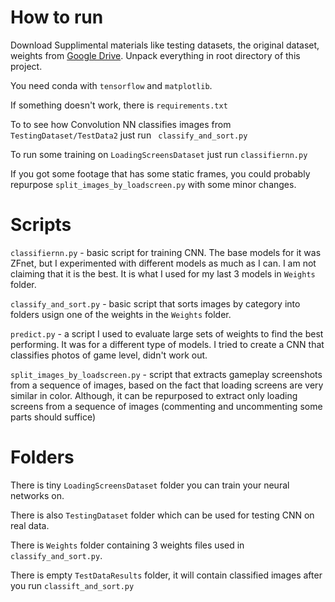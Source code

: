 # How to run 
Download Supplimental materials like testing datasets, the original dataset, weights from [Google Drive](https://drive.google.com/file/d/16PcN2LsWytY0eCCd4rarH5lQdy_LzVcr/view?usp=sharing). Unpack everything in root directory of this project.

You need conda with `tensorflow` and `matplotlib`.

If something doesn't work, there is `requirements.txt`

To to see how Convolution NN classifies images from `TestingDataset/TestData2` just run  ` classify_and_sort.py`

To run some training on `LoadingScreensDataset` just run `classifiernn.py`

If you got some footage that has some static frames, you could probably repurpose `split_images_by_loadscreen.py` with some minor changes.



# Scripts
`classifiernn.py` - basic script for training CNN. The base models for it was ZFnet, but I experimented with different models as much as I can. I am not claiming that it is the best. It is what I used for my last 3 models in `Weights` folder.

`classify_and_sort.py` - basic script that sorts images by category into folders usign one of the weights in the `Weights` folder.

`predict.py` - a script I used to evaluate large sets of weights to find the best performing. It was for a different type of models. I tried to create a CNN that classifies photos of game level, didn't work out.

`split_images_by_loadscreen.py` - script that extracts gameplay screenshots from a sequence of images, based on the fact that loading screens are very similar in color. Although, it can be repurposed to extract only loading screens from a sequence of images (commenting and uncommenting some parts should suffice)

# Folders
There is tiny `LoadingScreensDataset` folder you can train your neural networks on.

There is also `TestingDataset` folder  which can be used for testing CNN on real data.

There is `Weights` folder containing 3 weights files used in `classify_and_sort.py`.

There is empty `TestDataResults` folder, it will contain classified images after you run `classift_and_sort.py`